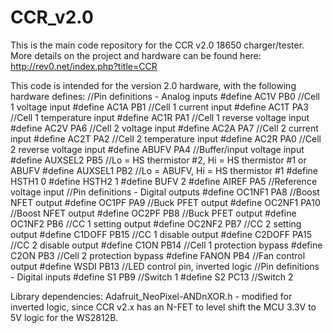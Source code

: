 # CCR_v2.0

This is the main code repository for the CCR v2.0 18650 charger/tester. More details on the project and hardware can be found here: http://rev0.net/index.php?title=CCR

This code is intended for the version 2.0 hardware, with the following hardware defines:
//Pin definitions - Analog inputs
#define AC1V PB0 //Cell 1 voltage input
#define AC1A PB1 //Cell 1 current input
#define AC1T PA3 //Cell 1 temperature input
#define AC1R PA1 //Cell 1 reverse voltage input
#define AC2V PA6 //Cell 2 voltage input
#define AC2A PA7 //Cell 2 current input
#define AC2T PA2 //Cell 2 temperature input
#define AC2R PA0 //Cell 2 reverse voltage input
#define ABUFV PA4 //Buffer/input voltage input
#define AUXSEL2 PB5 //Lo = HS thermistor #2, Hi = HS thermistor #1 or ABUFV
#define AUXSEL1 PB2 //Lo = ABUFV, Hi = HS thermistor #1
#define HSTH1 0
#define HSTH2 1
#define BUFV 2
#define AIREF PA5 //Reference voltage input
//Pin definitions - Digital outputs
#define OC1NF1 PA8 //Boost NFET output
#define OC1PF PA9 //Buck PFET output
#define OC2NF1 PA10 //Boost NFET output
#define OC2PF PB8 //Buck PFET output
#define OC1NF2 PB6 //CC 1 setting output
#define OC2NF2 PB7 //CC 2 setting output
#define C1DOFF PB15 //CC 1 disable output
#define C2DOFF PA15 //CC 2 disable output
#define C1ON PB14 //Cell 1 protection bypass
#define C2ON PB3 //Cell 2 protection bypass
#define FANON PB4 //Fan control output
#define WSDI PB13 //LED control pin, inverted logic
//Pin definitions - Digital inputs
#define S1 PB9 //Switch 1
#define S2 PC13 //Switch 2

Library dependencies:
Adafruit_NeoPixel-ANDnXOR.h - modified for inverted logic, since CCR v2.x has an N-FET to level shift the MCU 3.3V to 5V logic for the WS2812B.
